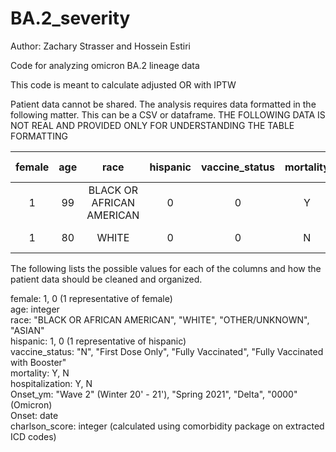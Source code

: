 # BA.2_severity
Author: Zachary Strasser and Hossein Estiri

Code for analyzing omicron BA.2 lineage data

This code is meant to calculate adjusted OR with IPTW

Patient data cannot be shared. The analysis requires data formatted in the following matter. This can be a CSV or dataframe. THE FOLLOWING DATA IS NOT REAL AND PROVIDED ONLY FOR UNDERSTANDING THE TABLE FORMATTING

| female | age | race | hispanic | vaccine_status | mortality | hospitalization | ventilation | icu | era | Onset | elixhauser_index | prior_infection | Steroids | anti-viral |
| :---: | :---: | :---: | :---: | :---: | :---: | :---: | :---: | :---: | :---: | :---: | :---: | :---: | :---: |:---: |
| 1 | 99 | BLACK OR AFRICAN AMERICAN | 0 | 0 | Y | Y | N | N |  Delta | 2021-09-15 | 7 |  0 | 1 | 1 |
| 1 | 80 | WHITE | 0 | 0 | N | Y| Y | Y |  Omicron | 2021-12-20 | 4 |  0 | 1 | 1 |

The following lists the possible values for each of the columns and how the patient data should be cleaned and organized.

female: 1, 0 (1 representative of female) <br> 
age: integer  <br> 
race: "BLACK OR AFRICAN AMERICAN", "WHITE", "OTHER/UNKNOWN", "ASIAN"  <br> 
hispanic: 1, 0 (1 representative of hispanic)  <br> 
vaccine_status: "N", "First Dose Only", "Fully Vaccinated", "Fully Vaccinated with Booster"  <br> 
mortality: Y, N  <br> 
hospitalization: Y, N  <br> 
Onset_ym: "Wave 2" (Winter 20' - 21'), "Spring 2021", "Delta", "0000" (Omicron)  <br> 
Onset: date  <br> 
charlson_score: integer  (calculated using comorbidity package on extracted ICD codes) 
